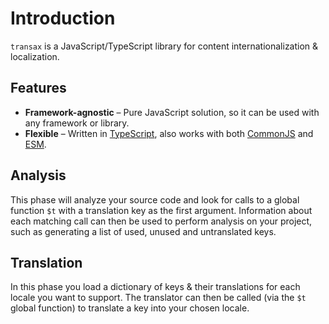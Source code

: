 # Introduction
`transax` is a JavaScript/TypeScript library for content internationalization & localization.

## Features
- **Framework-agnostic** &ndash; Pure JavaScript solution, so it can be used with any framework or library.
- **Flexible** &ndash; Written in [TypeScript](https://www.typescriptlang.org), also works with both
  [CommonJS](https://nodejs.org/api/modules.html) and [ESM](https://nodejs.org/api/esm.html).

[//]: # (- **Extensible** &ndash; Bundled plugins for [React]&#40;https://reactjs.org&#41; and [Vue]&#40;https://vuejs.org&#41;.)

[//]: # (- **Bundleable** &ndash; Bundled plugins for [Webpack]&#40;https://webpack.js.org&#41;, [Rollup]&#40;https://rollupjs.org&#41;,)

[//]: # (  [Vite]&#40;https://vitejs.dev&#41; and [Browserify]&#40;http://browserify.org&#41;.)

[//]: # (- **CLI** &ndash; Powerful, yet easy to use command-line interface.)

## Analysis
This phase will analyze your source code and look for calls to a global function `$t` with a translation key as the
first argument. Information about each matching call can then be used to perform analysis on your project, such as
generating a list of used, unused and untranslated keys.

## Translation
In this phase you load a dictionary of keys & their translations for each locale you want to support. The translator
can then be called (via the `$t` global function) to translate a key into your chosen locale.
